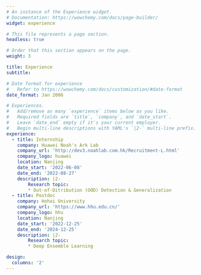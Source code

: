 ```yaml
---
# An instance of the Experience widget.
# Documentation: https://wowchemy.com/docs/page-builder/
widget: experience

# This file represents a page section.
headless: true

# Order that this section appears on the page.
weight: 3

title: Experience
subtitle:

# Date format for experience
#   Refer to https://wowchemy.com/docs/customization/#date-format
date_format: Jan 2006

# Experiences.
#   Add/remove as many `experience` items below as you like.
#   Required fields are `title`, `company`, and `date_start`.
#   Leave `date_end` empty if it's your current employer.
#   Begin multi-line descriptions with YAML's `|2-` multi-line prefix.
experience:
  - title: Internship
    company: Huawei Noah's Ark Lab
    company_url: 'http://dev3.noahlab.com.hk/Recruitment-L.html'
    company_logo: huawei
    location: Nanjing
    date_start: '2022-06-08'
    date_end: '2022-08-27'
    description: |2-
        Research topic: 
        * Out-of-Ditribution (OOD) Detection & Generalization
  - title: Postdoc
    company: Hohai University
    company_url: 'https://www.hhu.edu.cn/'
    company_logo: hhu
    location: Nanjing
    date_start: '2022-12-25'
    date_end: '2024-12-25'
    description: |2-
        Research topic: 
        * Deep Ensemble Learning

design:
  columns: '2'
---
```

